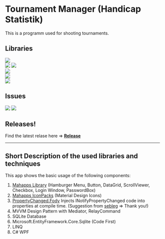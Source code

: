 # Tournament Manager (Handicap Statistik)
This is a programm used for shooting tournaments.

## Libraries
[![](https://img.shields.io/github/release/JustForFunDeveloper/Tournament-Manager.svg)](https://github.com/JustForFunDeveloper/Tournament-Manager) <br/>
[![](https://img.shields.io/badge/MahApps.Metro-2.2.0-blue.svg)](https://github.com/MahApps/MahApps.Metro)
[![](https://img.shields.io/badge/MahApps.Metro.IconPacks-4.4.0-blue.svg)](https://github.com/MahApps/MahApps.Metro.IconPacks) <br/>
[![](https://img.shields.io/badge/PropertyChanged.Fody-3.2.8-green.svg)](https://github.com/Fody/PropertyChanged) <br/>
![](https://img.shields.io/badge/Microsoft.EntityFrameworkCore.Sqlite.Core-3.1.6-orange.svg) <br/>
![](https://img.shields.io/badge/.NET_Framework-4.7.2-yellow.svg) <br/>

## Issues
[![](https://img.shields.io/github/issues-raw/JustForFunDeveloper/Tournament-Manager.svg?style=flat-square)](https://github.com/JustForFunDeveloper/Tournament-Manager/issues)
[![](https://img.shields.io/github/issues-closed-raw/JustForFunDeveloper/Tournament-Manager.svg?style=flat-square)](https://github.com/JustForFunDeveloper/Tournament-Manager/issues)

## Releases!

Find the latest relase here =>
[<b>Release</b>](https://github.com/JustForFunDeveloper/Tournament-Manager/releases)

- - - -
## Short Description of the used libraries and techniques
This app shows the basic usage of the following components:

1. [Mahapps Library](https://github.com/MahApps/MahApps.Metro) (Hamburger Menu, Button, DataGrid, ScrollViewer, Checkbox, Login Window, PasswordBox)
2. [Mahapps IconPacks](https://github.com/MahApps/MahApps.Metro.IconPacks) (Material Design Icons)
3. [PropertyChanged.Fody](https://github.com/Fody/PropertyChanged) Injects INotifyPropertyChanged code into properties at compile time. (Suggestion from [sebleg](https://github.com/sebleg) => Thank you!)
4. MVVM Design Pattern with Mediator, RelayCommand
5. SQLite Database
6. Microsoft.EntityFramework.Core.Sqlite (Code First)
7. LINQ
8. C# WPF
